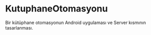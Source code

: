 # KutuphaneOtomasyonu
Bir kütüphane otomasyonun Android uygulaması ve Server kısmının tasarlanması.
